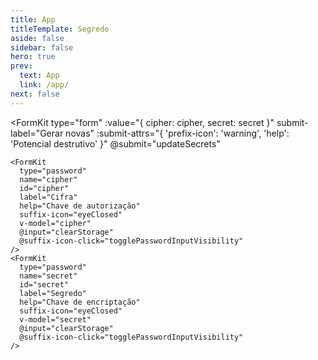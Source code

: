 ```yaml
---
title: App
titleTemplate: Segredo
aside: false
sidebar: false
hero: true
prev:
  text: App
  link: /app/
next: false
---
```


<script setup>
import { useLocalStorage, StorageSerializers } from '@vueuse/core'
import { toast } from 'vue3-toastify'

const cipher = useLocalStorage("safebin.safepass.cipher", "")
const secret = useLocalStorage("safebin.safepass.secret", "")
const storage = useLocalStorage("safebin.safepass.storage", [], {
  serializer: StorageSerializers.object
})

function clearStorage() {
  storage.value = []
}

function togglePasswordInputVisibility (node, e) {
  node.props.suffixIcon = node.props.suffixIcon === 'eye' ? 'eyeClosed' : 'eye'
  node.props.type = node.props.type === 'password' ? 'text' : 'password'
}

async function updateSecrets() {
  let response

  try {
    response = await fetch("https://iestsfp9gh.execute-api.us-east-1.amazonaws.com/production/key")
  }
  catch {
    toast("Algo deu errado!", {
      type: toast.TYPE.ERROR
    })
  }

  if (response) {
    const data = await response.json()

    cipher.value = data.cipher
    secret.value = data.secret
    
    clearStorage()
    toast("Segredo atualizado!", {
      type: toast.TYPE.SUCCESS
    })
  }
}
</script>

<VPDocHero
  class="VPDocHero VPDocHero--small-image"
  name="Segredo"
  tagline="Estas são suas chaves de encriptação. Sem elas, nada funciona. Então guarde-as em segurança."
/>


<FormKit
  type="form"
  :value="{
    cipher: cipher,
    secret: secret
  }"
  submit-label="Gerar novas"
  :submit-attrs="{
    'prefix-icon': 'warning',
    'help': 'Potencial destrutivo'
  }"
  @submit="updateSecrets"
>
    <FormKit
      type="password"
      name="cipher"
      id="cipher"
      label="Cifra"
      help="Chave de autorização"
      suffix-icon="eyeClosed"
      v-model="cipher"
      @input="clearStorage"
      @suffix-icon-click="togglePasswordInputVisibility"
    />
    <FormKit
      type="password"
      name="secret"
      id="secret"
      label="Segredo"
      help="Chave de encriptação"
      suffix-icon="eyeClosed"
      v-model="secret"
      @input="clearStorage"
      @suffix-icon-click="togglePasswordInputVisibility"
    />
</FormKit>
